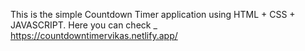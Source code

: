 This is the simple Countdown Timer application using HTML + CSS + JAVASCRIPT.
Here you can check _ https://countdowntimervikas.netlify.app/
